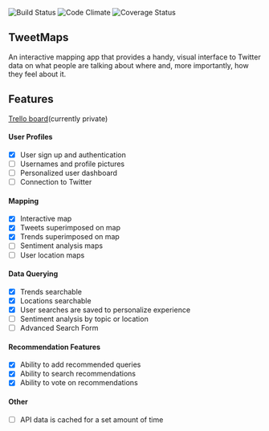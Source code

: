 ![Build Status](https://codeship.com/projects/c042def0-4cf7-0133-5535-566112b803ab/status?branch=master)
![Code Climate](https://codeclimate.com/github/nathanielltaylor/trend-map.png)
![Coverage Status](https://coveralls.io/repos/nathanielltaylor/trend-map/badge.png)

## TweetMaps

An interactive mapping app that provides a handy, visual interface to Twitter data on what people are talking about where and, more importantly, how they feel about it.

## Features

[Trello board](https://trello.com/b/PmEn0OA2/trend-map)(currently private)

#### User Profiles
- [X] User sign up and authentication
- [ ] Usernames and profile pictures
- [ ] Personalized user dashboard
- [ ] Connection to Twitter

#### Mapping
- [X] Interactive map
- [X] Tweets superimposed on map
- [X] Trends superimposed on map
- [ ] Sentiment analysis maps
- [ ] User location maps

#### Data Querying
- [X] Trends searchable
- [X] Locations searchable
- [X] User searches are saved to personalize experience
- [ ] Sentiment analysis by topic or location
- [ ] Advanced Search Form

#### Recommendation Features
- [X] Ability to add recommended queries
- [X] Ability to search recommendations
- [X] Ability to vote on recommendations

#### Other
- [ ] API data is cached for a set amount of time
